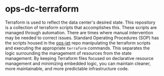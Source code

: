 # ops-dc-terraform
Terraform is used to reflect the data center's desired state. This repository is a collection of terraform scripts that accomplishes this. These scripts are managed through automation. There are times where manual intervention may be needed to correct issues. Standard Operating Procedures (SOP) has the scripts housed in the [ops-jet](https://github.com/CapstoneConsultingInc/ops-jet) repo manipulating the terraform scripts and executing the appropriate `terraform` commands. This separates the logic surrounding the management of resources from the state management. By keeping Terraform files focused on declarative resource management and minimizing embedded logic, you can maintain cleaner, more maintainable, and more predictable infrastructure code.


